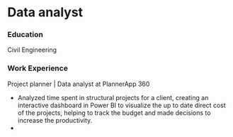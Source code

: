 # Data analyst

### Education
Civil Engineering

### Work Experience
Project planner | Data analyst at PlannerApp 360
- Analyzed time spent in structural projects for a client, creating an interactive
  dashboard in Power BI to visualize the up to date direct cost of the projects,
  helping to track the budget and made decisions to increase the productivity.
- 

